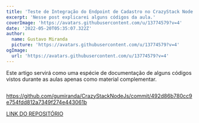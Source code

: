 ```yaml
---
title: 'Teste de Integração do Endpoint de Cadastro no CrazyStack Node.js'
excerpt: 'Nesse post explicarei alguns códigos da aula.'
coverImage: 'https://avatars.githubusercontent.com/u/13774579?v=4'
date: '2022-05-20T05:35:07.322Z'
author:
  name: Gustavo Miranda
  picture: 'https://avatars.githubusercontent.com/u/13774579?v=4'
ogImage:
  url: 'https://avatars.githubusercontent.com/u/13774579?v=4'
---
```

Este artigo servirá como uma espécie de documentação de alguns códigos vistos durante as aulas apenas como material complementar.

```typescript

``` 
https://github.com/gumiranda/CrazyStackNodeJs/commit/492d86b780cc9e754fdd812a7349f274e443061b


[LINK DO REPOSITÓRIO](https://github.com/gumiranda/CrazyStackNodeJs)